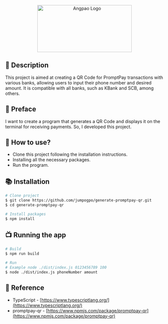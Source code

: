 <p align="center">
  <a href="https://www.kasikornbank.com/special/promptpay/pages/index.aspx" target="blank"><img src="https://www.finnomena.com/wp-content/uploads/2016/10/promt-pay-logo.jpg" width="300" height="150" alt="Angpao Logo" /></a>
</p>

## 👋 Description
This project is aimed at creating a QR Code for PromptPay transactions with various banks, allowing users to input their phone number and desired amount. It is compatible with all banks, such as KBank and SCB, among others.

## 🧃 Preface

<p>I want to create a program that generates a QR Code and displays it on the terminal for receiving payments. So, I developed this project.</p>

## 📝 How to use?

- Clone this project following the installation instructions.
- Installing all the necessary packages.
- Run the program.

## 📚 Installation

```bash
# Clone project
$ git clone https://github.com/jumpogpo/generate-promptpay-qr.git
$ cd generate-promptpay-qr

# Install packages
$ npm install
```

## 📺 Running the app

```bash
# Build
$ npm run build

# Run
# Example node ./dist/index.js 0123456789 100
$ node ./dist/index.js phoneNumber amount
```

## 🤝 Reference

- TypeScript - [https://www.typescriptlang.org/](https://www.typescriptlang.org/)
- promptpay-qr - [https://www.npmjs.com/package/promptpay-qr](https://www.npmjs.com/package/promptpay-qr)